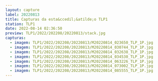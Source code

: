 ```yaml
---
layout: capture
label: 20220813
title: Capturas da esta&ccedil;&atilde;o TLP1
station: TLP1
date: 2022-08-14 02:36:50
preview: TLP1/2022/202208/20220813/stack.jpg
capturas:
  - imagem: TLP1/2022/202208/20220813/M20220814_023650_TLP_1P.jpg
  - imagem: TLP1/2022/202208/20220813/M20220814_030744_TLP_1P.jpg
  - imagem: TLP1/2022/202208/20220813/M20220814_032638_TLP_1P.jpg
  - imagem: TLP1/2022/202208/20220813/M20220814_034530_TLP_1P.jpg
  - imagem: TLP1/2022/202208/20220813/M20220814_063226_TLP_1P.jpg
  - imagem: TLP1/2022/202208/20220813/M20220814_073002_TLP_1P.jpg
  - imagem: TLP1/2022/202208/20220813/M20220814_085555_TLP_1P.jpg
---
```


